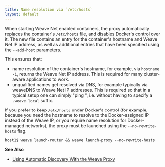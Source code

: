 ```yaml
---
title: Name resolution via `/etc/hosts`
layout: default
---
```



When starting Weave Net enabled containers, the proxy automatically
replaces the container's `/etc/hosts` file, and disables Docker's control
over it. The new file contains an entry for the container's hostname
and Weave Net IP address, as well as additional entries that have been
specified using the `--add-host` parameters. 

This ensures that:

- name resolution of the container's hostname, for example, via `hostname -i`,
returns the Weave Net IP address. This is required for many cluster-aware
applications to work.
- unqualified names get resolved via DNS, for example typically via weaveDNS
to Weave Net IP addresses. This is required so that in a typical setup
one can simply "ping <container-name>", i.e. without having to
specify a `.weave.local` suffix.

If you prefer to keep `/etc/hosts` under Docker's control (for
example, because you need the hostname to resolve to the Docker-assigned
IP instead of the Weave IP, or you require name resolution for
Docker-managed networks), the proxy must be launched using the
`--no-rewrite-hosts` flag.

    host1$ weave launch-router && weave launch-proxy --no-rewrite-hosts
    
**See Also**

 * [Using Automatic Discovery With the Weave Proxy](/site/weave-docker-api/automatic-discovery-proxy.md)    
    
